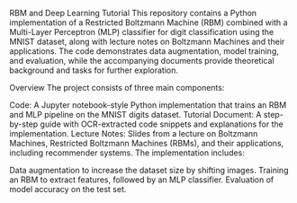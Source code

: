 RBM and Deep Learning Tutorial
This repository contains a Python implementation of a Restricted Boltzmann Machine (RBM) combined with a Multi-Layer Perceptron (MLP) classifier for digit classification using the MNIST dataset, along with lecture notes on Boltzmann Machines and their applications. The code demonstrates data augmentation, model training, and evaluation, while the accompanying documents provide theoretical background and tasks for further exploration.

Overview
The project consists of three main components:

Code: A Jupyter notebook-style Python implementation that trains an RBM and MLP pipeline on the MNIST digits dataset.
Tutorial Document: A step-by-step guide with OCR-extracted code snippets and explanations for the implementation.
Lecture Notes: Slides from a lecture on Boltzmann Machines, Restricted Boltzmann Machines (RBMs), and their applications, including recommender systems.
The implementation includes:

Data augmentation to increase the dataset size by shifting images.
Training an RBM to extract features, followed by an MLP classifier.
Evaluation of model accuracy on the test set.
